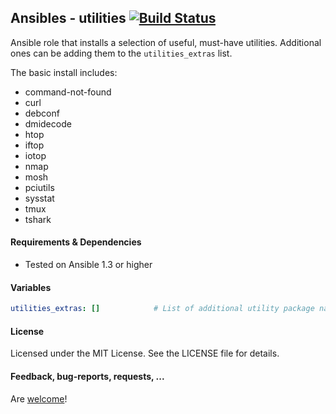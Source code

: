 ## Ansibles - utilities [![Build Status](https://travis-ci.org/Ansibles/utilities.png)](https://travis-ci.org/Ansibles/utilities)

Ansible role that installs a selection of useful, must-have utilities. Additional ones can be adding them to the `utilities_extras` list.

The basic install includes:
- command-not-found
- curl
- debconf
- dmidecode
- htop
- iftop
- iotop
- nmap
- mosh
- pciutils
- sysstat
- tmux
- tshark

#### Requirements & Dependencies
- Tested on Ansible 1.3 or higher

#### Variables

```yaml
utilities_extras: []            # List of additional utility package names to be installed
```

#### License

Licensed under the MIT License. See the LICENSE file for details.

#### Feedback, bug-reports, requests, ...

Are [welcome](https://github.com/ansibles/utilities/issues)!
